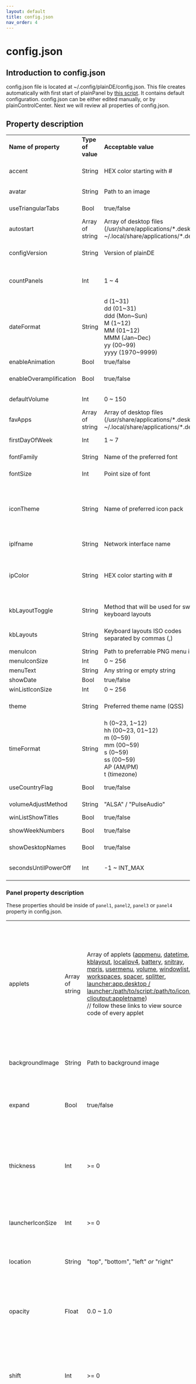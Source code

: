 ```yaml
---
layout: default
title: config.json
nav_order: 4
---
```



# config.json

## Introduction to config.json
config.json file is located at ~/.config/plainDE/config.json. This file creates automatically with first start of plainPanel by <a href="https://github.com/plainDE/plainBase/blob/main/usr/share/plainDE/tools/genconfig.py">this script</a>. It contains default configuration. config.json can be either edited manually, or by plainControlCenter. Next we will review all properties of config.json.

## Property description
<table>
  <tr>
    <td><b>Name of property</b></td>
    <td><b>Type of value</b></td>
    <td><b>Acceptable value</b></td>
    <td><b>Description</b></td>
    <td><b>Default value</b></td>
  </tr>
  
  <tr>
    <td>accent</td>
    <td>String</td>
    <td>HEX color starting with #</td>
    <td>Sets accent color. This is the color of QListWidget selected items, QPushButtons, etc</td>
    <td>"#376594"</td>
  </tr>
  
  <tr>
    <td>avatar</td>
    <td>String</td>
    <td>Path to an image</td>
    <td>Sets a picture next to your username. If an option is empty, we use 'computer' icon.</td>
    <td><i>Empty</i></td>
  </tr>
  
  <tr>
    <td>useTriangularTabs</td>
    <td>Bool</td>
    <td>true/false</td>
    <td>Sets if App Menu tabs should have triangular form.</td>
    <td>true</td>
  </tr>

  <tr>
    <td>autostart</td>
    <td>Array of string</td>
    <td>Array of desktop files (/usr/share/applications/*.desktop; ~/.local/share/applications/*.desktop)</td>
    <td>Sets list of apps that should start with plainPanel automatically</td>
    <td><i>Empty</i></td>
  </tr>

  <tr>
    <td>configVersion</td>
    <td>String</td>
    <td>Version of plainDE</td>
    <td>Sets version to make possible updating config automatically if needed in newer versions. Should not be changed by user.</td>
    <td><i>Installed version of plainDE</i></td>
  </tr>
  
  <tr>
    <td>countPanels</td>
    <td>Int</td>
    <td>1 ~ 4</td>
    <td>Says panel and control center how many panels should be processed. Should not be changed by user (deleted panels are null'ed, so there's no need to change this property).</td>
    <td>4</td>
  </tr>
  
  <tr>
    <td>dateFormat</td>
    <td>String</td>
    <td>d (1~31) <br> dd (01~31) <br> ddd (Mon~Sun) <br> M (1~12) <br> MM (01~12) <br> MMM (Jan~Dec) <br> yy (00~99) <br> yyyy (1970~9999)</td>
    <td>Sets format of the date in datetime applet (if date is not hidden)</td>
    <td>"MMM d"</td>
  </tr>
  
  <tr>
    <td>enableAnimation</td>
    <td>Bool</td>
    <td>true/false</td>
    <td>Sets if panel slide animation is required</td>
    <td>true</td>
  </tr>

  <tr>
    <td>enableOveramplification</td>
    <td>Bool</td>
    <td>true/false</td>
    <td>Lets you increase volume over 100% (max is 150%). <b>Note. Works only with PulseAudio adjustVolumeMethod</b>.</td>
    <td>false</td>
  </tr>
  
  <tr>
    <td>defaultVolume</td>
    <td>Int</td>
    <td>0 ~ 150</td>
    <td>Sets initial volume set after plainPanel startup.</td>
    <td>40</td>
  </tr>
  
  <tr>
    <td>favApps</td>
    <td>Array of string</td>
    <td>Array of desktop files (/usr/share/applications/*.desktop; ~/.local/share/applications/*.desktop)</td>
    <td>Sets list of apps showed in 'Favorites' tab of App Menu applet</td>
    <td><i>Empty array</i></td>
  </tr>
  
  <tr>
    <td>firstDayOfWeek</td>
    <td>Int</td>
    <td>1 ~ 7</td>
    <td>Sets first day of week in Calendar applet. <a href="https://code.woboq.org/qt5/qtbase/src/corelib/global/qnamespace.h.html#Qt::DayOfWeek">See Qt::DayOfWeek.</a></td>
    <td>1</td>
  </tr>
  
  <tr>
    <td>fontFamily</td>
    <td>String</td>
    <td>Name of the preferred font</td>
    <td>Sets font family in plainPanel, plainControlCenter, plainAbout</td>
    <td>"Open Sans"</td>
  </tr>
  
  <tr>
    <td>fontSize</td>
    <td>Int</td>
    <td>Point size of font</td>
    <td>Sets font size in plainPanel, plainControlCenter, plainAbout</td>
    <td>10</td>
  </tr>
  
  <tr>
    <td>iconTheme</td>
    <td>String</td>
    <td>Name of preferred icon pack</td>
    <td>Sets icons in plainPanel, plainControlCenter. Currently Mint-Y theme is recommended. We use some icons that present only there. Previously we used Adwaita as default, but with GNOME 42 update Adwaita completely stopped following freedesktop.org specifications.</td>
    <td><i>Empty. This property needs to be set after plainDE installation.</i></td>
  </tr>
  
  <tr>
    <td>ipIfname</td>
    <td>String</td>
    <td>Network interface name</td>
    <td>Sets network interface for using with Local IPv4 applet</td>
    <td><i>Empty</i></td>
  </tr>
  
  <tr>
    <td>ipColor</td>
    <td>String</td>
    <td>HEX color starting with #</td>
    <td>Sets color that should be used for showing Local IPv4 address. It is separate from QSS because we use QGraphicsView for showing IP (lets us rotate applet - we use it in vertical panels). It does not support QSS text customization.</td>
    <td>#ffffff</td>
  </tr>
  
  <tr>
    <td>kbLayoutToggle</td>
    <td>String</td>
    <td>Method that will be used for switching keyboard layouts</td>
    <td>Sets keyboard layout toggle method for setxkbmap. See all methods in <a href="https://github.com/plainDE/plainBase/blob/main/usr/share/plainDE/layoutSwitchMethods.json">/usr/share/plainDE/layoutSwitchMethods.json</a></td>
    <td>grp:win_space_toggle</td>
  </tr>
  
  <tr>
    <td>kbLayouts</td>
    <td>String</td>
    <td>Keyboard layouts ISO codes separated by commas (,)</td>
    <td>Sets keyboard layouts list for setxkbmap. See all keyboard layouts in <a href="https://github.com/plainDE/plainBase/blob/main/usr/share/plainDE/layouts.json">/usr/share/plainDE/layouts.json</a></td>
    <td>"us"</td>
  </tr>
  
  <tr>
    <td>menuIcon</td>
    <td>String</td>
    <td>Path to preferrable PNG menu icon</td>
    <td>Sets custom icon for App Menu applet</td>
    <td>"/usr/share/plainDE/menuIcon.png"</td>
  </tr>

  <tr>
    <td>menuIconSize</td>
    <td>Int</td>
    <td>0 ~ 256</td>
    <td>Size of App Menu icon</td>
    <td>16</td>
  </tr>
  
  <tr>
    <td>menuText</td>
    <td>String</td>
    <td>Any string or empty string</td>
    <td>Sets custom text for App Menu applet.</td>
    <td>"Apps"</td>
  </tr>
  
  <tr>
    <td>showDate</td>
    <td>Bool</td>
    <td>true/false</td>
    <td>Sets if date should be shown next to time</td>
    <td>true</td>
  </tr>
  
  <tr>
    <td>winListIconSize</td>
    <td>Int</td>
    <td>0 ~ 256</td>
    <td>Sets size of icons in Window List applet</td>
    <td>22</td>
  </tr>
  
  <tr>
    <td>theme</td>
    <td>String</td>
    <td>Preferred theme name (QSS)</td>
    <td>Sets preferred QSS theme name (see available themes at <a href="https://github.com/plainDE/plainBase/tree/main/usr/share/plainDE/styles">/usr/share/plainDE/styles/</a>)</td>
    <td>"gradient-dark.qss"</td>
  </tr>
  
  <tr>
    <td>timeFormat</td>
    <td>String</td>
    <td>h (0~23, 1~12) <br> hh (00~23, 01~12) <br> m (0~59) <br> mm (00~59) <br> s (0~59) <br> ss (00~59) <br> AP (AM/PM) <br> t (timezone)</td>
    <td>Sets time format in datetime applet</td>
    <td>"h:mm AP"</td>
  </tr>
  
  <tr>
    <td>useCountryFlag</td>
    <td>Bool</td>
    <td>true/false</td>
    <td>Sets is country flag should be shown instead of kayboard layout ISO code</td>
    <td>true</td>
  </tr>

  <tr>
    <td>volumeAdjustMethod</td>
    <td>String</td>
    <td>"ALSA" / "PulseAudio"</td>
    <td>Sets which method panel should use for adjusting volume</td>
    <td>"ALSA"</td>
  </tr>

  <tr>
    <td>winListShowTitles</td>
    <td>Bool</td>
    <td>true/false</td>
    <td>Sets if window titles should be shown.</td>
    <td>true</td>
  </tr>

  <tr>
    <td>showWeekNumbers</td>
    <td>Bool</td>
    <td>true/false</td>
    <td>Sets if week numbers should be shown in QCalendarWidget</td>
    <td>true</td>
  </tr>

  <tr>
    <td>showDesktopNames</td>
    <td>Bool</td>
    <td>true/false</td>
    <td>Sets if workspace names should be shown instead of numbers</td>
    <td>false</td>
  </tr>

  <tr>
    <td>secondsUntilPowerOff</td>
    <td>Int</td>
    <td>-1 ~ INT_MAX</td>
    <td>Sets timeout for shutdown, reboot and log out procedures. Value of -1 disables it (only manual confirmation)</td>
    <td>30</td>
  </tr>
</table>

### Panel property description
These properties should be inside of `panel1`, `panel2`, `panel3` or `panel4` property in config.json.
<table>
  <tr>
    <td>applets</td>
    <td>Array of string</td>
    <td>Array of applets (<a href="https://github.com/plainDE/plainPanel/tree/main/applets/appmenu">appmenu</a>, 
                          <a href="https://github.com/plainDE/plainPanel/tree/main/applets/datetime">datetime</a>,
                          <a href="https://github.com/plainDE/plainPanel/tree/main/applets/kblayout">kblayout</a>,
                          <a href="https://github.com/plainDE/plainPanel/tree/main/applets/localipv4">localipv4</a>,
                          <a href="https://github.com/plainDE/plainPanel/tree/main/applets/battery">battery</a>,
                          <a href="https://github.com/plainDE/plainPanel/tree/main/applets/snitray">snitray</a>,
                          <a href="https://github.com/plainDE/plainPanel/tree/main/applets/mpris">mpris</a>,
                          <a href="https://github.com/plainDE/plainPanel/tree/main/applets/usermenu">usermenu</a>,
                          <a href="https://github.com/plainDE/plainPanel/tree/main/applets/volume">volume</a>,
                          <a href="https://github.com/plainDE/plainPanel/tree/main/applets/windowlist">windowlist</a>,
                          <a href="https://github.com/plainDE/plainPanel/tree/main/applets/workspaces">workspaces</a>,
                          <a href="https://github.com/plainDE/plainPanel/blob/main/panel.cpp#L708">spacer</a>,
                          <a href="https://github.com/plainDE/plainPanel/blob/main/panel.cpp#L717">splitter</a>,
                          <a href="https://github.com/plainDE/plainPanel/tree/main/applets/launcher">launcher:app.desktop / launcher:/path/to/script:/path/to/icon</a>,
                          <a href="https://github.com/plainDE/plainPanel/tree/main/applets/clioutput">clioutput:appletname</a>)<br>
      // follow these links to view source code of every applet
    </td>
    <td>Sets list of applets and their position</td>
    <td>Panel 1: ["appmenu", "spacer", "sni", "battery", "mpris", "volume", "kblayout", "datetime", "splitter", "usermenu"]<br><br>
        Panel 2: ["windowlist", "spacer", "localipv4", "workspaces"]</td>
  </tr>

  <tr>
    <td>backgroundImage</td>
    <td>String</td>
    <td>Path to background image</td>
    <td>Sets background image of panel</td>
    <td><i>Empty</i></td>
  </tr>
  
  <tr>
    <td>expand</td>
    <td>Bool</td>
    <td>true/false</td>
    <td>Sets if panel should be full width (using all width of screen)</td>
    <td>true</td>
  </tr>
  
  <tr>
    <td>thickness</td>
    <td>Int</td>
    <td>>= 0</td>
    <td>Sets thickness of panel (height for horizontal one, width for vertical one) in pixels</td>
    <td>28</td>
  </tr>
  
  <tr>
    <td>launcherIconSize</td>
    <td>Int</td>
    <td>>= 0</td>
    <td>Sets size of launchers icons (height and width) in pixels</td>
    <td>22</td>
  </tr>
    
  <tr>
    <td>location</td>
    <td>String</td>
    <td>"top", "bottom", "left" <i>or</i> "right"</td>
    <td>Sets location of panel to top or bottom</td>
    <td>Panel 1: "top"<br><br>Panel 2: "bottom"</td>
  </tr>
  
  <tr>
    <td>opacity</td>
    <td>Float</td>
    <td>0.0 ~ 1.0</td>
    <td>Sets opacity for panel and applets (you must have compositor for this to work!)</td>
    <td>0.85</td>
  </tr>
  
  <tr>
    <td>shift</td>
    <td>Int</td>
    <td>>= 0</td>
    <td>Sets how many pixels the panel should be shifted. `expand` disables this option.</td>
    <td>0</td>
  </tr>

  <tr>
    <td>margin</td>
    <td>Int</td>
    <td>>= 0</td>
    <td>Sets how many pixels should be left on left and right sides (horizontal panel) or on top and bottom (vertical panel)</td>
    <td>5</td>
  </tr>

  <tr>
    <td>screen</td>
    <td>String</td>
    <td>Name of one of the screens</td>
    <td>Sets which monitor will be used for a panel</td>
    <td><i>Empty</i></td>
  </tr>
</table>

## Conclusion
plainControlCenter lets you edit all of this properties, but now you can edit config.json manually if you want.
